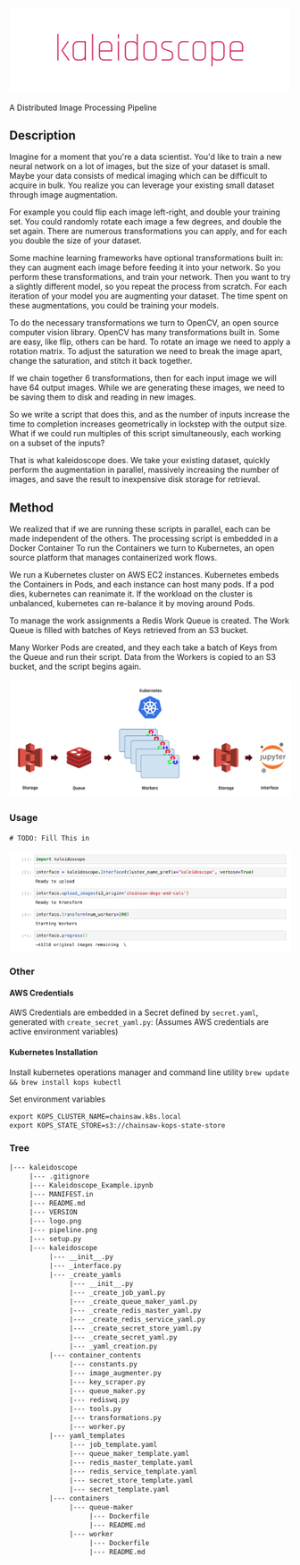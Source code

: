 ![kaleidoscope](imgs/logo.png)

A Distributed Image Processing Pipeline

## Description
Imagine for a moment that you're a data scientist.
You'd like to train a new neural network on a lot of images, but the size of your dataset is small.
Maybe your data consists of medical imaging which can be difficult to acquire in bulk. 
You realize you can leverage your existing small dataset through image augmentation. 

For example you could flip each image left-right, and double your training set.
You could randomly rotate each image a few degrees, and double the set again.
There are numerous transformations you can apply, and for each you double the size of your dataset. 

Some machine learning frameworks have optional transformations built in: they can augment each image before feeding it into your network.
So you perform these transformations, and train your network.
Then you want to try a slightly different model, so you repeat the process from scratch. 
For each iteration of your model you are augmenting your dataset. 
The time spent on these augmentations, you could be training your models. 

To do the necessary transformations we turn to OpenCV, an open source computer vision library. 
OpenCV has many transformations built in.
Some are easy, like flip, others can be hard. 
To rotate an image we need to apply a rotation matrix. 
To adjust the saturation we need to break the image apart, change the saturation, and stitch it back together. 

If we chain together 6 transformations, then for each input image we will have 64 output images. 
While we are generating these images, we need to be saving them to disk and reading in new images. 

So we write a script that does this, and as the number of inputs increase the time to completion increases geometrically in lockstep with the output size.
What if we could run multiples of this script simultaneously, each working on a subset of the inputs?

That is what kaleidoscope does.
We take your existing dataset, quickly perform the augmentation in parallel, massively increasing the number of images, and save the result to inexpensive disk storage for retrieval.

## Method
We realized that if we are running these scripts in parallel, each can be made independent of the others.
The processing script is embedded in a Docker Container
To run the Containers we turn to Kubernetes, an open source platform that manages containerized work flows.

We run a Kubernetes cluster on AWS EC2 instances. 
Kubernetes embeds the Containers in Pods, and each instance can host many pods. 
If a pod dies, kubernetes can reanimate it.
If the workload on the cluster is unbalanced, kubernetes can re-balance it by moving around Pods.

To manage the work assignments a Redis Work Queue is created.
The Work Queue is filled with batches of Keys retrieved from an S3 bucket.

Many Worker Pods are created, and they each take a batch of Keys from the Queue and run their script.
Data from the Workers is copied to an S3 bucket, and the script begins again.

![pipeline](imgs/pipeline.png)
### Usage
`# TODO: Fill This in`

![interface](imgs/interface.png)
### Other

#### AWS Credentials

AWS Credentials are embedded in a Secret defined by `secret.yaml`, generated with `create_secret_yaml.py`:
(Assumes AWS credentials are active environment variables)


#### Kubernetes Installation
Install kubernetes operations manager and command line utility
`brew update && brew install kops kubectl`

Set environment variables
```
export KOPS_CLUSTER_NAME=chainsaw.k8s.local
export KOPS_STATE_STORE=s3://chainsaw-kops-state-store
```



### Tree
```
|--- kaleidoscope
     |--- .gitignore
     |--- Kaleidoscope_Example.ipynb
     |--- MANIFEST.in
     |--- README.md
     |--- VERSION
     |--- logo.png
     |--- pipeline.png
     |--- setup.py
     |--- kaleidoscope
          |--- __init__.py
          |--- _interface.py
          |--- _create_yamls
               |--- __init__.py
               |--- _create_job_yaml.py
               |--- _create_queue_maker_yaml.py
               |--- _create_redis_master_yaml.py
               |--- _create_redis_service_yaml.py
               |--- _create_secret_store_yaml.py
               |--- _create_secret_yaml.py
               |--- _yaml_creation.py
          |--- container_contents
               |--- constants.py
               |--- image_augmenter.py
               |--- key_scraper.py
               |--- queue_maker.py
               |--- rediswq.py
               |--- tools.py
               |--- transformations.py
               |--- worker.py
          |--- yaml_templates
               |--- job_template.yaml
               |--- queue_maker_template.yaml
               |--- redis_master_template.yaml
               |--- redis_service_template.yaml
               |--- secret_store_template.yaml
               |--- secret_template.yaml
          |--- containers
               |--- queue-maker
                    |--- Dockerfile
                    |--- README.md
               |--- worker
                    |--- Dockerfile
                    |--- README.md

